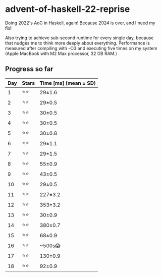 # advent-of-haskell-22-reprise

Doing 2022's AoC in Haskell, again! Because 2024 is over, and I need my fix!

Also trying to achieve sub-second runtime for every single day, because that nudges me to think more deeply about everything. Performance is measured after compiling with -O3 and executing five times on my system (Apple MacBook with M2 Max processor, 32 GB RAM.)

## Progress so far

|Day|Stars|Time [ms] (mean ± SD)
|---|-----|----
|1|⭐️⭐️|29±1.6
|2|⭐️⭐️|29±0.5
|3|⭐️⭐️|30±0.5
|4|⭐️⭐️|30±0.5
|5|⭐️⭐️|30±0.8
|6|⭐️⭐️|29±1.1
|7|⭐️⭐️|29±1.5
|8|⭐️⭐️|55±0.9
|9|⭐️⭐️|43±0.5
|10|⭐️⭐️|29±0.5
|11|⭐️⭐|227±3.2 
|12|⭐️⭐|353±3.2 
|13|⭐️⭐|30±0.9 
|14|⭐️⭐|380±0.7
|15|⭐️⭐️|68±0.9
|16|⭐️⭐️|~500s😱
|17|⭐️⭐️|130±0.9
|18|⭐️⭐️|92±0.9
